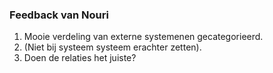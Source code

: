 ### Feedback van Nouri

1. Mooie verdeling van externe systemenen gecategorieerd. 
2. (Niet bij systeem systeem erachter zetten).
3. Doen de relaties het juiste?